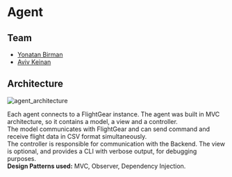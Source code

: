 # Agent
## Team
- [Yonatan Birman](https://github.com/yonatan1710)
- [Aviv Keinan](https://github.com/avivk9)
## Architecture
![agent_architecture](https://user-images.githubusercontent.com/89278943/175927691-b0384d16-70a9-4438-b10a-d6ae263d2e82.png)

Each agent connects to a FlightGear instance. The agent was built in MVC architecture, so it contains a model, a view and a controller.  
The model communicates with FlightGear and can send command and receive flight data in CSV format simultaneously.  
The controller is responsible for communication with the Backend. The view is optional, and provides a CLI with verbose output, for debugging purposes.  
**Design Patterns used:** MVC, Observer, Dependency Injection.
